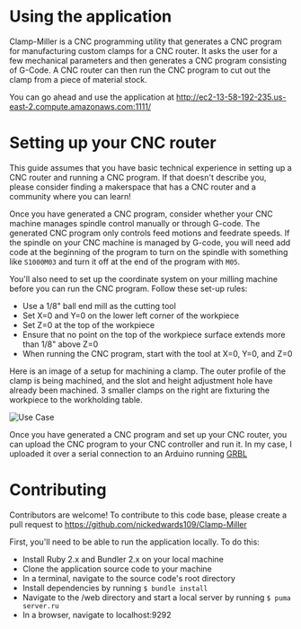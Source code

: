 # Using the application

Clamp-Miller is a CNC programming utility that generates a CNC program for manufacturing custom clamps for a CNC router. It asks the user for a few mechanical parameters and then generates a CNC program consisting of G-Code. A CNC router can then run the CNC program to cut out the clamp from a piece of material stock.

You can go ahead and use the application at http://ec2-13-58-192-235.us-east-2.compute.amazonaws.com:1111/

# Setting up your CNC router
This guide assumes that you have basic technical experience in setting up a CNC router and running a CNC program. If that doesn't describe you, please consider finding a makerspace that has a CNC router and a community where you can learn!

Once you have generated a CNC program, consider whether your CNC machine manages spindle control manually or through G-code. The generated CNC program only controls feed motions and feedrate speeds. If the spindle on your CNC machine is managed by G-code, you will need add code at the beginning of the program to turn on the spindle with something like `S1000M03` and turn it off at the end of the program with `M05`.

You'll also need to set up the coordinate system on your milling machine before you can run the CNC program. Follow these set-up rules:
  - Use a 1/8" ball end mill as the cutting tool
  - Set X=0 and Y=0 on the lower left corner of the workpiece
  - Set Z=0 at the top of the workpiece
  - Ensure that no point on the top of the workpiece surface extends more than 1/8" above Z=0
  - When running the CNC program, start with the tool at X=0, Y=0, and Z=0

Here is an image of a setup for machining a clamp. The outer profile of the clamp is being machined, and the slot and height adjustment hole have already been machined. 3 smaller clamps on the right are fixturing the workpiece to the workholding table.

![Use Case](/img/Use-Case.png)

Once you have generated a CNC program and set up your CNC router, you can upload the CNC program to your CNC controller and run it. In my case, I uploaded it over a serial connection to an Arduino running [GRBL](https://github.com/grbl/grbl)

# Contributing

Contributors are welcome! To contribute to this code base, please create a pull request to https://github.com/nickedwards109/Clamp-Miller

First, you'll need to be able to run the application locally. To do this:
  - Install Ruby 2.x and Bundler 2.x on your local machine
  - Clone the application source code to your machine
  - In a terminal, navigate to the source code's root directory
  - Install dependencies by running `$ bundle install`
  - Navigate to the /web directory and start a local server by running `$ puma server.ru`
  - In a browser, navigate to localhost:9292
